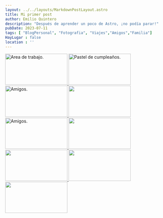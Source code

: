 ```yaml
---
layout: ../../layouts/MarkdownPostLayout.astro
title: Mi primer post
author: Emilio Quintero
description: "Después de aprender un poco de Astro, ¡no podía parar!"
pubDate: 2023-07-11
tags: [ "BlogPersonal", "Fotografia", "Viajes","Amigos","Familia"]
HayLugar : false
location : ''
---
```


<div class="flex flex-wrap masx-w-6 gap-8 mx-auto py-5"  style="justify-content: center;"  id="gallery">
     <a 
      class="group hover:scale-105 transition-all relative"
      href="../../Post1/Img-1.jpg" 
      data-pswp-width="3000" 
      data-pswp-height="2000" 
      target="_blank">
   <img src="../../Post1/Img-1.jpg" width="200" height="100" alt="Area de trabajo." class="rounded-sm shadow-2xl hover:shadow-black-100/75"/>
   </a>
   <a
      class="group hover:scale-105 transition-all relative" 
      href="../../Post1/Img-2.jpg" 
      data-pswp-width="3000" 
      data-pswp-height="2000" 
      target="_blank">
   <img src="../../Post1/Img-2.jpg" width="200" height="100" alt="Pastel de cumpleaños." class="rounded-sm shadow-2xl hover:shadow-black-100/75" />
   </a>
   <a
      class="group hover:scale-105 transition-all relative" 
      href="../../Post1/Img-3.jpg" 
      data-pswp-width="3000" 
      data-pswp-height="2000" 
      target="_blank"
      >
   <img src="../../Post1/Img-3.jpg"  width="200" height="100" alt="Amigos." class="rounded-sm shadow-2xl hover:shadow-black-100/75" />
   </a>
   <a 
      class="group hover:scale-105 transition-all relative" 
      href="../../Post1/Img-5.jpg" 
      data-pswp-width="3000" 
      data-pswp-height="2000" 
      target="_blank"
      style="align-content: center"
      >
   <img src="../../Post1/Img-5.jpg" width="200" height="100" alt="" class="rounded-sm shadow-2xl hover:shadow-black-100/75" />
   </a>
   <a
      class="group hover:scale-105 transition-all relative" 
      href="../../Post1/Img-4.jpg" 
      data-pswp-width="2000" 
      data-pswp-height="3000" 
      target="_blank"
      >
   <img src="../../Post1/Img-4.jpg"  width="200" height="100" alt="Amigos." class="rounded-sm shadow-2xl hover:shadow-black-100/75 " />
   </a>
   <a 
      class="group hover:scale-105 transition-all relative" 
      href="../../Post1/Img-6.jpg" 
      data-pswp-width="3000" 
      data-pswp-height="2000" 
      target="_blank"
       style="align-content: center">
   <img src="../../Post1/Img-6.jpg" width="200" height="100" alt="" class="rounded-sm shadow-2xl hover:shadow-black-100/75" />
   </a>
   <a 
      class="group hover:scale-105 transition-all" 
      href="../../Post1/Img-7.jpg" 
      data-pswp-width="3000" 
      data-pswp-height="2000" 
      target="_blank">
   <img src="../../Post1/Img-7.jpg" width="200" height="100" alt="" class="rounded-sm shadow-2xl hover:shadow-black-100/75" />
   </a>
   <a 
      class="group hover:scale-105 transition-all relative" 
      href="../../Post1/Img-8.jpg" 
      data-pswp-width="3000" 
      data-pswp-height="2000" 
      target="_blank">
   <img src="../../Post1/Img-8.jpg" width="200" height="100" alt="" class="rounded-sm shadow-2xl hover:shadow-black-100/75" />
   </a>
   <a 
      class="group hover:scale-105 transition-all relative" 
      href="../../Post1/Img-9.jpg" 
      data-pswp-width="3000" 
      data-pswp-height="2000" 
      target="_blank">
   <img src="../../Post1/Img-9.jpg" width="200" height="100" alt="" class="rounded-sm shadow-2xl hover:shadow-black-100/75" />
   </a>
</div>